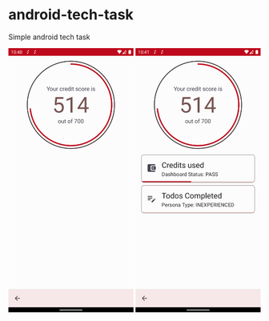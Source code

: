 # android-tech-task

Simple android tech task

<img src="./docs/Screenshot_1644784857.png" width="250px"/> <img src="./docs/Screenshot_1644784863.png" width="250px" />